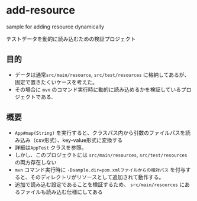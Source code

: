# add-resource
sample for adding resource dynamically

テストデータを動的に読み込むための検証プロジェクト

## 目的

* データは通常`src/main/resource`, `src/test/resources` に格納してあるが、固定で置きたくいケースを考えた。
* その場合に `mvn` のコマンド実行時に動的に読み込めるかを検証しているプロジェクトである.

## 概要

* `App#map(String)` を実行すると、クラスパス内から引数のファイルパスを読み込み（csv形式）、key-value形式に変換する
* 詳細は`AppTest` クラスを参照。
* しかし、このプロジェクトには `src/main/resources`, `src/test/resources` の両方存在しない
* `mvn` コマンド実行時に `-Dsample.dir=pom.xmlファイルからの相対パス` を付与すると、そのディレクトリがリソースとして追加されて動作する。
* 追加で読み込む設定であることを検証するため、 `src/main/resources` にあるファイルも読み込む仕様にしてある